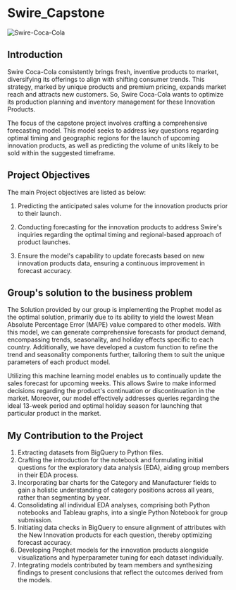 # Swire_Capstone
![Swire-Coca-Cola](https://github.com/SaiAnognaChittudi/Swire_Capstone/assets/144569057/9566787a-4ef1-4556-beaf-407d5d7346bf)

## Introduction

Swire Coca-Cola consistently brings fresh, inventive products to market, diversifying its offerings to align with shifting consumer trends. This strategy, marked by unique products and premium pricing, expands market reach and attracts new customers. So, Swire Coca-Cola wants to optimize its production planning and inventory management for these Innovation Products.

The focus of the capstone project involves crafting a comprehensive forecasting model. This model seeks to address key questions regarding optimal timing and geographic regions for the launch of upcoming innovation products, as well as predicting the volume of units likely to be sold within the suggested timeframe.


## Project Objectives

The main Project objectives are listed as below:

1. Predicting the anticipated sales volume for the innovation products prior to their launch.
   
2. Conducting forecasting for the innovation products to address Swire's inquiries regarding the optimal timing and regional-based approach of product launches.

3. Ensure the model's capability to update forecasts based on new innovation products data, ensuring a continuous improvement in forecast accuracy.

## Group's solution to the business problem

The Solution provided by our group is implementing the Prophet model as the optimal solution, primarily due to its ability to yield the lowest Mean Absolute Percentage Error (MAPE) value compared to other models. With this model, we can generate comprehensive forecasts for product demand, encompassing trends, seasonality, and holiday effects specific to each country. Additionally, we have developed a custom function to refine the trend and seasonality components further, tailoring them to suit the unique parameters of each product model.

Utilizing this machine learning model enables us to continually update the sales forecast for upcoming weeks. This allows Swire to make informed decisions regarding the product's continuation or discontinuation in the market. Moreover, our model effectively addresses queries regarding the ideal 13-week period and optimal holiday season for launching that particular product in the market.

## My Contribution to the Project

1. Extracting datasets from BigQuery to Python files.
2. Crafting the introduction for the notebook and formulating initial questions for the exploratory data analysis (EDA), aiding group members in their EDA process.
3. Incorporating bar charts for the Category and Manufacturer fields to gain a holistic understanding of category positions across all years, rather than segmenting by year.
4. Consolidating all individual EDA analyses, comprising both Python notebooks and Tableau graphs, into a single Python Notebook for group submission.
5. Initiating data checks in BigQuery to ensure alignment of attributes with the New Innovation products for each question, thereby optimizing forecast accuracy.
6. Developing Prophet models for the innovation products alongside visualizations and hyperparameter tuning for each dataset individually.
7. Integrating models contributed by team members and synthesizing findings to present conclusions that reflect the outcomes derived from the models.

##






